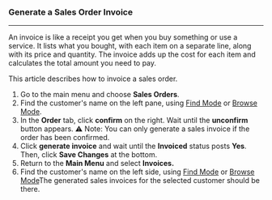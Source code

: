 ### Generate a Sales Order Invoice
_______________________________
An invoice is like a receipt you get when you buy something or use a service. It lists what you bought, with each item on a separate line, along with its price and quantity. The invoice adds up the cost for each item and calculates the total amount you need to pay.

This article describes how to invoice a sales order. 

1. Go to the main menu and choose **Sales Orders**.
2. Find the customer's name on the left pane, using [Find Mode](https://github.com/Fx-Professional-Services/HorizonDocs/blob/main/Horizon%20User%20Guide/Searching%20on%20Horizon/Find%20Mode.md) or [Browse Mode](https://github.com/Fx-Professional-Services/HorizonDocs/blob/main/Horizon%20User%20Guide/Searching%20on%20Horizon/Browse%20Mode.md). 
3. In the **Order** tab, click **confirm** on the right. Wait until the **unconfirm** button appears.
⚠️ Note:
You can only generate a sales invoice if the order has been confirmed. 
4. Click **generate invoice** and wait until the **Invoiced** status posts **Yes**. Then, click **Save Changes** at the bottom.
5. Return to the **Main Menu** and select **Invoices.**
6. Find the customer's name on the left side, using [Find Mode](https://github.com/Fx-Professional-Services/HorizonDocs/blob/main/Horizon%20User%20Guide/Searching%20on%20Horizon/Find%20Mode.md) or [Browse Mode](https://github.com/Fx-Professional-Services/HorizonDocs/blob/main/Horizon%20User%20Guide/Searching%20on%20Horizon/Browse%20Mode.md)The generated sales invoices for the selected customer should be there.